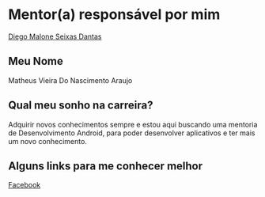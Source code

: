# Mentor(a) responsável por mim

[Diego Malone Seixas Dantas](../../mentors/profiles/diegomalone.md)

## Meu Nome

Matheus Vieira Do Nascimento Araujo
## Qual meu sonho na carreira?

Adquirir novos conhecimentos sempre e estou aqui buscando uma mentoria de Desenvolvimento Android, para poder desenvolver aplicativos e ter mais um novo conhecimento.

## Alguns links para me conhecer melhor

[Facebook](https://www.facebook.com/matheus.araujo.77985)
